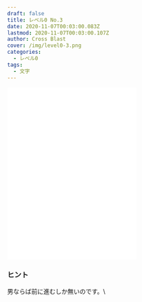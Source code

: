 ```yaml
---
draft: false
title: レベル0 No.3
date: 2020-11-07T00:03:00.083Z
lastmod: 2020-11-07T00:03:00.107Z
author: Cross Blast
cover: /img/level0-3.png
categories:
  - レベル0
tags:
  - 文字
---
```

<p><iframe style="height: 400px;" src="//fervent-lumiere-0e0ee3.netlify.app/#/blast/level1-3/ja/level1-2/false" frameborder="0" scrolling="no" allowfullscreen=""></iframe></p>

### ヒント

男ならば前に進むしか無いのです。\

